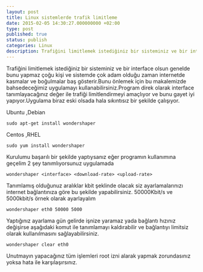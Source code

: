 ```yaml
---
layout: post
title: Linux sistemlerde trafik limitleme
date: 2015-02-05 14:30:27.000000000 +02:00
type: post
published: true
status: publish
categories: Linux
description: Trafiğini limitlemek istediğiniz bir sisteminiz ve bir interface olsun genelde bunu yapmaz çoğu kişi ve sistemde çok adam olduğu zaman internetde
---
```


Trafiğini limitlemek istediğiniz bir sisteminiz ve bir interface olsun genelde bunu yapmaz çoğu kişi ve sistemde çok adam olduğu zaman internetde kasmalar ve boğulmalar baş gösterir.Bunu önlemek için bu makalemizde bahsedeceğimiz uygulamayı kullanabilirsiniz.Program direk olarak interface tanımlayacağınız değer ile trafiği limitlendirmeyi amaçlıyor ve bunu gayet iyi yapıyor.Uygulama biraz eski olsada hala sıkıntısız bir şekilde çalışıyor.

Ubuntu ,Debian

    sudo apt-get install wondershaper

Centos ,RHEL

    sudo yum install wondershaper

Kurulumu başarılı bir şekilde yaptıysanız eğer programın kullanımına geçelim 2 şey tanımlıyorsunuz uygulamada

    wondershaper <interface> <download-rate> <upload-rate>

Tanımlamış olduğunuz aralıklar kbit şeklinde olacak siz ayarlamalarınızı internet bağlantınıza göre bu şekilde yapabilirsiniz. 50000Kbit/s ve 5000kbit/s örnek olarak ayarlayalım

    wondershaper eth0 50000 5000

Yaptığınız ayarlama gün gelirde işnize yaramaz yada bağlantı hızınız değişirse aşağıdaki komut ile tanımlamayı kaldırabilir ve bağlantıyı limitsiz olarak kullanılmasını sağlayabilirsiniz.

    wondershaper clear eth0

Unutmayın yapacağınız tüm işlemleri root izni alarak yapmak zorundasınız yoksa hata ile karşılaşırsınız.
